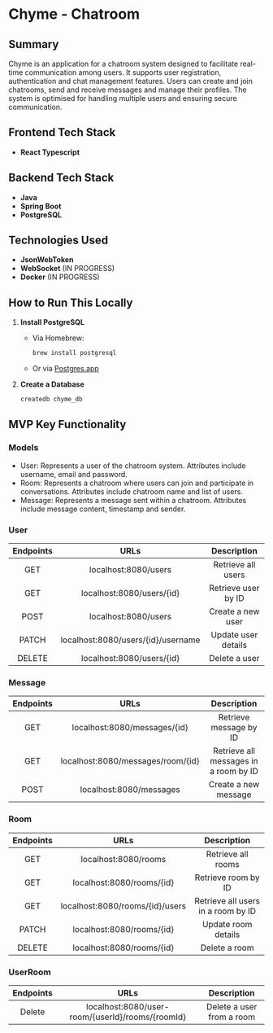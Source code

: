 # Chyme - Chatroom

## Summary

Chyme is an application for a chatroom system designed to facilitate real-time communication among users. It supports user registration, authentication and chat management features. Users can create and join chatrooms, send and receive messages and manage their profiles. The system is optimised for handling multiple users and ensuring secure communication.

## Frontend Tech Stack
- **React Typescript**

## Backend Tech Stack

- **Java**
- **Spring Boot**
- **PostgreSQL**

## Technologies Used
- **JsonWebToken**
- **WebSocket** (IN PROGRESS)
- **Docker** (IN PROGRESS)

## How to Run This Locally

1. **Install PostgreSQL**
   - Via Homebrew:
     ```sh
     brew install postgresql
     ```
   - Or via [Postgres.app](https://postgresapp.com)

2. **Create a Database**
   ```sh
   createdb chyme_db

## MVP Key Functionality

### Models

- User: Represents a user of the chatroom system. Attributes include username, email and password.
- Room: Represents a chatroom where users can join and participate in conversations. Attributes include chatroom name and list of users.
- Message: Represents a message sent within a chatroom. Attributes include message content, timestamp and sender.

### User

| Endpoints        | URLs           | Description  |
| :-------------: |:-------------:| :-----:|
|GET	| localhost:8080/users	| Retrieve all users|
|GET |	localhost:8080/users/{id}	|Retrieve user by ID|
|POST|	localhost:8080/users	| Create a new user|
|PATCH	|localhost:8080/users/{id}/username	|Update user details|
|DELETE|	localhost:8080/users/{id}|	Delete a user|

### Message

| Endpoints        | URLs           | Description  |
| :-------------: |:-------------:| :-----:|
|GET |	localhost:8080/messages/{id}	|Retrieve message by ID|
|GET |	localhost:8080/messages/room/{id}	|Retrieve all messages in a room by ID|
|POST|	localhost:8080/messages	| Create a new message|

### Room

| Endpoints        | URLs           | Description  |
| :-------------: |:-------------:| :-----:|
|GET	| localhost:8080/rooms	| Retrieve all rooms|
|GET |	localhost:8080/rooms/{id}	|Retrieve room by ID|
|GET |	localhost:8080/rooms/{id}/users	|Retrieve all users in a room by ID|
|PATCH	|localhost:8080/rooms/{id}	|Update room details|
|DELETE|	localhost:8080/rooms/{id}|	Delete a room|

### UserRoom

| Endpoints        | URLs           | Description  |
| :-------------: |:-------------:| :-----:|
|Delete	| localhost:8080/user-room/{userId}/rooms/{roomId}	| Delete a user from a room|



